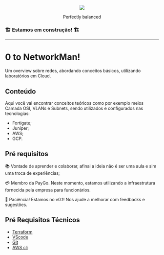 <div align="center">
<img src=https://media.giphy.com/media/tAeB6dptxnoli/giphy.gif" >
<p>Perfectly balanced</p>
</div>

### 🏗️ Estamos em construção! 🏗️
---
# 0 to NetworkMan!
Um overview sobre redes, abordando conceitos básicos, utilizando laboratórios em Cloud.

## Conteúdo
Aqui você vai encontrar conceitos teóricos como por exemplo meios Camada OSI, VLANs e Subnets, sendo utilizados e configurados nas tecnologias:

- Fortigate;
- Juniper;
- AWS;
- GCP.

## Pré requisitos

📚 Vontade de aprender e colaborar, afinal a ideia não é ser uma aula e sim uma troca de experiências;

💳 Membro da PayGo. Neste momento, estamos utilizando a infraestrutura fornecida pela empresa para funcionários.

🧠 Paciência! Estamos no v0.1! Nos ajude a melhorar com feedbacks e sugestões.

## Pré Requisitos Técnicos

- [Terraform](https://www.terraform.io/downloads.html)
- [VScode](https://code.visualstudio.com/download)
- [Git](https://git-scm.com/book/pt-br/v2/Come%C3%A7ando-Instalando-o-Git)
- [AWS cli](https://aws.amazon.com/pt/cli/)